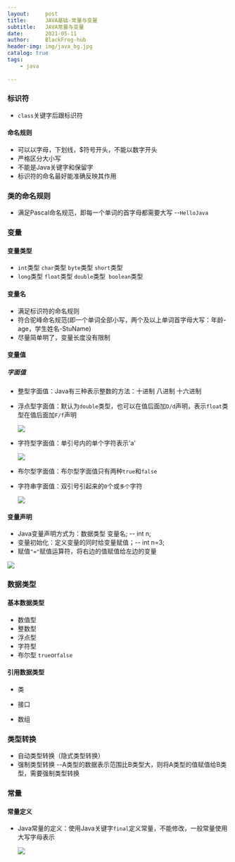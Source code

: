 ```yaml
---
layout:     post
title:      JAVA基础-常量与变量
subtitle:   JAVA常量与变量
date:       2021-05-11
author:     BlackFrog-hub
header-img: img/java_bg.jpg
catalog: true
tags:
    - java
      
---
```


### 标识符

- `class`关键字后跟标识符

#### 命名规则

- 可以以字母，下划线，$符号开头，不能以数字开头
- 严格区分大小写
- 不能是Java关键字和保留字
- 标识符的命名最好能准确反映其作用

### 类的命名规则

- 满足Pascal命名规范，即每一个单词的首字母都需要大写 --`HelloJava`

### 变量

#### 变量类型

- `int`类型 `char`类型 `byte`类型 `short`类型
-  `long`类型 `float`类型 `double`类型` boolean`类型 

#### 变量名

- 满足标识符的命名规则
- 符合驼峰命名规范(即一个单词全部小写，两个及以上单词首字母大写：年龄-age，学生姓名-StuName)
- 尽量简单明了，变量长度没有限制

#### 变量值

##### 字面值

- 整型字面值：Java有三种表示整数的方法：十进制 八进制 十六进制

- 浮点型字面值：默认为`double`类型，也可以在值后面加`D/d`声明，表示`float`类型在值后面加`F/f`声明

  ![](http://blackfrog.top/img/java/java_2_1.jpg)

- 字符型字面值：单引号内的单个字符表示'a'

  ![](http://blackfrog.top/img/java/java_2_2.jpg)

- 布尔型字面值：布尔型字面值只有两种`true`和`false`

- 字符串字面值：双引号引起来的`0`个或`多个`字符

  ![](http://blackfrog.top/img/java/java_2_3.jpg)

#### 变量声明

- Java变量声明方式为：数据类型 变量名; -- int n;
- 变量初始化：定义变量的同时给变量赋值；-- int n=3;
- 赋值`"="`赋值运算符，将右边的值赋值给左边的变量 

![](http://blackfrog.top/img/java/java_2_4.jpg)

### 数据类型

#### 基本数据类型

- 数值型
- 整数型
- 浮点型
- 字符型
- 布尔型 `true`or`false`

#### 引用数据类型

- 类

- 接口

- 数组

  

### 类型转换

- 自动类型转换（隐式类型转换）
- 强制类型转换 --A类型的数据表示范围比B类型大，则将A类型的值赋值给B类型，需要强制类型转换

### 常量

#### 常量定义

- Java常量的定义：使用Java关键字`final`定义常量，不能修改，一般常量使用大写字母表示

  ![](http://blackfrog.top/img/java/java_2_5.jpg)





